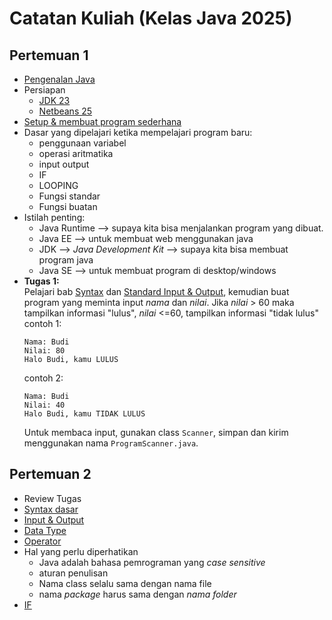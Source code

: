 # Catatan Kuliah (Kelas Java 2025)

## Pertemuan 1
- [Pengenalan Java](docs/01-intro.md)
- Persiapan
  - [JDK 23](https://download.oracle.com/java/23/latest/jdk-23_windows-x64_bin.exe)
  - [Netbeans 25](https://downloads.apache.org/netbeans/netbeans-installers/25/Apache-NetBeans-25-bin-windows-x64.exe.sha512)
- [Setup & membuat program sederhana](docs/02-setup.md)
- Dasar yang dipelajari ketika mempelajari program baru:
  - penggunaan variabel
  - operasi aritmatika
  - input output
  - IF
  - LOOPING
  - Fungsi standar
  - Fungsi buatan
- Istilah penting:
  - Java Runtime --> supaya kita bisa menjalankan program yang dibuat.
  - Java EE --> untuk membuat web menggunakan java
  - JDK --> _Java Development Kit_ --> supaya kita bisa membuat program java 
  - Java SE --> untuk membuat program di desktop/windows
- **Tugas 1:**\
  Pelajari bab [Syntax](docs/03-syntax.md) dan [Standard Input & Output](docs/04-input-output.md), kemudian buat program yang  meminta input _nama_ dan _nilai_. Jika _nilai_ > 60 maka tampilkan informasi "lulus", _nilai_ <=60, tampilkan informasi "tidak lulus"\
    contoh 1:
    ```
    Nama: Budi
    Nilai: 80
    Halo Budi, kamu LULUS
    ```
    contoh 2:
    ```
    Nama: Budi
    Nilai: 40
    Halo Budi, kamu TIDAK LULUS
    ```
    Untuk membaca input, gunakan class `Scanner`, simpan dan kirim menggunakan nama `ProgramScanner.java`.

## Pertemuan 2
- Review Tugas
- [Syntax dasar](docs/03-syntax.md)
- [Input & Output](docs/04-input-output.md)
- [Data Type](docs/05-tipe-data.md)
- [Operator](docs/06-operator.md)
- Hal yang perlu diperhatikan
  - Java adalah bahasa pemrograman yang _case sensitive_
  - aturan penulisan
  - Nama class selalu sama dengan nama file
  - nama _package_ harus sama dengan _nama folder_    
- [IF](https://github.com/ruang-belajar/java/blob/main/docs/07-pengambilan-keputusan.md)